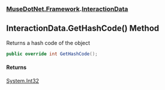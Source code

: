 ### [MuseDotNet.Framework](./MuseDotNet-Framework.md 'MuseDotNet.Framework').[InteractionData](./InteractionData.md 'MuseDotNet.Framework.InteractionData')
## InteractionData.GetHashCode() Method
Returns a hash code of the object  
```csharp
public override int GetHashCode();
```
#### Returns
[System.Int32](https://docs.microsoft.com/en-us/dotnet/api/System.Int32 'System.Int32')  
